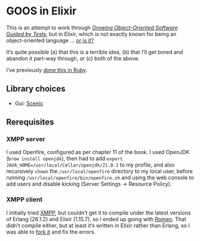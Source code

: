# GOOS in Elixir

This is an attempt to work through _[Growing Object-Oriented Software Guided by
Tests](http://www.growing-object-oriented-software.com/)_, but in Elixir, which
is not exactly known for being an object-oriented language … [or is
it?](https://elixirforum.com/t/the-oop-concept-according-to-erlang/21078/3)

It’s quite possible (a) that this is a terrible idea, (b) that I’ll get bored
and abandon it part-way through, or (c) both of the above.

I’ve previously [done this in Ruby](https://github.com/kerryb/goos-ruby).

## Library choices

  * Gui: [Scenic](https://hexdocs.pm/scenic/welcome.html)

## Rerequisites

### XMPP server

I used Openfire, configured as per chapter 11 of the book. I used OpenJDK
(`brew install openjdk`), then had to add `export
JAVA_HOME=/usr/local/Cellar/openjdk/21.0.1` to my profile, and also recursively
`chown` the `/usr/local/openfire` directory to my local user, before running
`/usr/local/openfire/bin/openfire.sh` and using the web console to add users
and disable kicking (Server Settings → Resource Policy).

### XMPP client

I initially tried [XMPP](https://github.com/processone/xmpp), but couldn’t get
it to compile under the latest versions of Erlang (26.1.2) and Elixir (1.15.7),
so I ended up going with [Romeo](https://github.com/scrogson/romeo). That
didn’t compile either, but at least it’s written in Elixir rather than Erlang,
so I was able to [fork it](https://github.com/kerryb/romeo.git) and fix the
errors.
